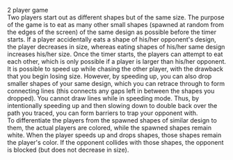 2 player game<br />
Two players start out as different shapes but of the same size. The purpose of the game is to eat as many other small shapes (spawned at random from the edges of the screen) of the same design as possible before the timer starts. If a player accidentally eats a shape of his/her opponent's design, the player decreases in size, whereas eating shapes of his/her same design increases his/her size. Once the timer starts, the players can attempt to eat each other, which is only possible if a player is larger than his/her opponent.<br />
It is possible to speed up while chasing the other player, with the drawback that you begin losing size. However, by speeding up, you can also drop smaller shapes of your same design, which you can retrace through to form connecting lines (this connects any gaps left in between the shapes you dropped). You cannot draw lines while in speeding mode. Thus, by intentionally speeding up and then slowing down to double back over the path you traced, you can form barriers to trap your opponent with.<br />
To differentiate the players from the spawned shapes of similar design to them, the actual players are colored, while the spawned shapes remain white. When the player speeds up and drops shapes, those shapes remain the player's color. If the opponent collides with those shapes, the opponent is blocked (but does not decrease in size). 

